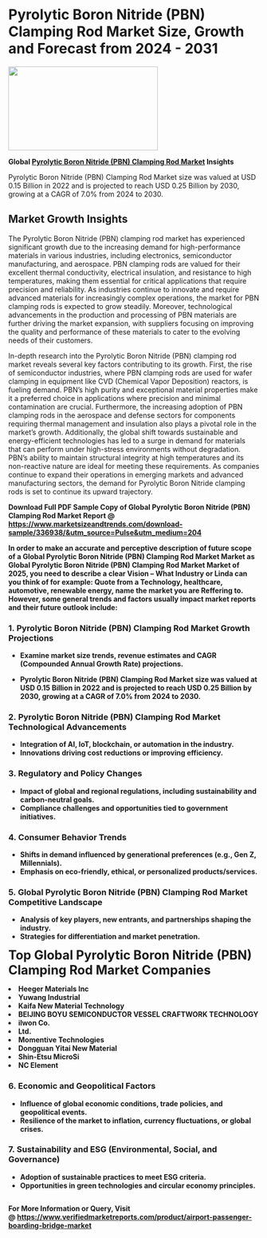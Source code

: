 <H1>Pyrolytic Boron Nitride (PBN) Clamping Rod Market Size, Growth and Forecast from 2024 - 2031</H1><img class="aligncenter size-medium wp-image-584254" src="https://thirdeyenews.in/wp-content/uploads/2024/09/Global-Market-Research-300x168.jpeg" alt="" width="300" height="168" /><p><strong>Global&nbsp;<a href="https://www.marketsizeandtrends.com/download-sample/336938/&amp;utm_source=Pulse&amp;utm_medium=204">Pyrolytic Boron Nitride (PBN) Clamping Rod Market</a> Insights</strong></p><p>Pyrolytic Boron Nitride (PBN) Clamping Rod Market size was valued at USD 0.15 Billion in 2022 and is projected to reach USD 0.25 Billion by 2030, growing at a CAGR of 7.0% from 2024 to 2030.</p><p><h2>Market Growth Insights</h2> <p>The Pyrolytic Boron Nitride (PBN) clamping rod market has experienced significant growth due to the increasing demand for high-performance materials in various industries, including electronics, semiconductor manufacturing, and aerospace. PBN clamping rods are valued for their excellent thermal conductivity, electrical insulation, and resistance to high temperatures, making them essential for critical applications that require precision and reliability. As industries continue to innovate and require advanced materials for increasingly complex operations, the market for PBN clamping rods is expected to grow steadily. Moreover, technological advancements in the production and processing of PBN materials are further driving the market expansion, with suppliers focusing on improving the quality and performance of these materials to cater to the evolving needs of their customers.</p> <p><strong></strong></p> <p>In-depth research into the Pyrolytic Boron Nitride (PBN) clamping rod market reveals several key factors contributing to its growth. First, the rise of semiconductor industries, where PBN clamping rods are used for wafer clamping in equipment like CVD (Chemical Vapor Deposition) reactors, is fueling demand. PBN’s high purity and exceptional material properties make it a preferred choice in applications where precision and minimal contamination are crucial. Furthermore, the increasing adoption of PBN clamping rods in the aerospace and defense sectors for components requiring thermal management and insulation also plays a pivotal role in the market’s growth. Additionally, the global shift towards sustainable and energy-efficient technologies has led to a surge in demand for materials that can perform under high-stress environments without degradation. PBN’s ability to maintain structural integrity at high temperatures and its non-reactive nature are ideal for meeting these requirements. As companies continue to expand their operations in emerging markets and advanced manufacturing sectors, the demand for Pyrolytic Boron Nitride clamping rods is set to continue its upward trajectory.</p> <p><strong></p><p><span class=""><strong>Download Full PDF Sample Copy of Global Pyrolytic Boron Nitride (PBN) Clamping Rod Market Report</strong> @ <a href="https://www.marketsizeandtrends.com/download-sample/336938/&amp;utm_source=Pulse&amp;utm_medium=204" target="_blank">https://www.marketsizeandtrends.com/download-sample/336938/&amp;utm_source=Pulse&amp;utm_medium=204</a></span></p><p>In order to make an accurate and perceptive description of future scope of a Global&nbsp;Pyrolytic Boron Nitride (PBN) Clamping Rod Market Market as Global&nbsp;Pyrolytic Boron Nitride (PBN) Clamping Rod Market Market of 2025, you need to describe a clear Vision &ndash; What Industry or Linda can you think of for example: Quote from a Technology, healthcare, automotive, renewable energy, name the market you are Reffering to. However, some general trends and factors usually impact market reports and their future outlook include:</p><h3>1.&nbsp;<strong>Pyrolytic Boron Nitride (PBN) Clamping Rod Market Growth Projections</strong></h3><ul><li>Examine market size trends, revenue estimates and CAGR (Compounded Annual Growth Rate) projections.</li><li><p>Pyrolytic Boron Nitride (PBN) Clamping Rod Market size was valued at USD 0.15 Billion in 2022 and is projected to reach USD 0.25 Billion by 2030, growing at a CAGR of 7.0% from 2024 to 2030.</p></li></ul><h3>2.&nbsp;<strong>Pyrolytic Boron Nitride (PBN) Clamping Rod Market Technological Advancements</strong></h3><ul><li>Integration of AI, IoT, blockchain, or automation in the industry.</li><li>Innovations driving cost reductions or improving efficiency.</li></ul><h3>3.&nbsp;<strong>Regulatory and Policy Changes</strong></h3><ul><li>Impact of global and regional regulations, including sustainability and carbon-neutral goals.</li><li>Compliance challenges and opportunities tied to government initiatives.</li></ul><h3>4.&nbsp;<strong>Consumer Behavior Trends</strong></h3><ul><li>Shifts in demand influenced by generational preferences (e.g., Gen Z, Millennials).</li><li>Emphasis on eco-friendly, ethical, or personalized products/services.</li></ul><h3>5.&nbsp;<strong>Global Pyrolytic Boron Nitride (PBN) Clamping Rod Market Competitive Landscape</strong></h3><ul><li>Analysis of key players, new entrants, and partnerships shaping the industry.</li><li>Strategies for differentiation and market penetration.</li></ul><p data-pm-slice="1 1 []"><span style="color: inherit; font-family: inherit; font-size: 25px;">Top Global Pyrolytic Boron Nitride (PBN) Clamping Rod Market Companies</span></p><div class="" data-test-id=""><p><li>Heeger Materials Inc</li><li> Yuwang Industrial</li><li> Kaifa New Material Technology</li><li> BEIJING BOYU SEMICONDUCTOR VESSEL CRAFTWORK TECHNOLOGY</li><li> ilwon Co.</li><li> Ltd.</li><li> Momentive Technologies</li><li> Dongguan Yitai New Material</li><li> Shin-Etsu MicroSi</li><li> NC Element</li></p></div><h3>6.&nbsp;<strong>Economic and Geopolitical Factors</strong></h3><ul><li>Influence of global economic conditions, trade policies, and geopolitical events.</li><li>Resilience of the market to inflation, currency fluctuations, or global crises.</li></ul><h3>7.&nbsp;<strong>Sustainability and ESG (Environmental, Social, and Governance)</strong></h3><ul><li>Adoption of sustainable practices to meet ESG criteria.</li><li>Opportunities in green technologies and circular economy principles.</li></ul><h2><strong style="font-size: 14px;">For More Information or Query, Visit @&nbsp;</strong><a style="background-color: #ffffff; font-size: 14px;" href="https://www.marketsizeandtrends.com/report/pyrolytic-boron-nitride-pbn-clamping-rod-market/" target="_blank">https://www.verifiedmarketreports.com/product/airport-passenger-boarding-bridge-market</a></h2>
